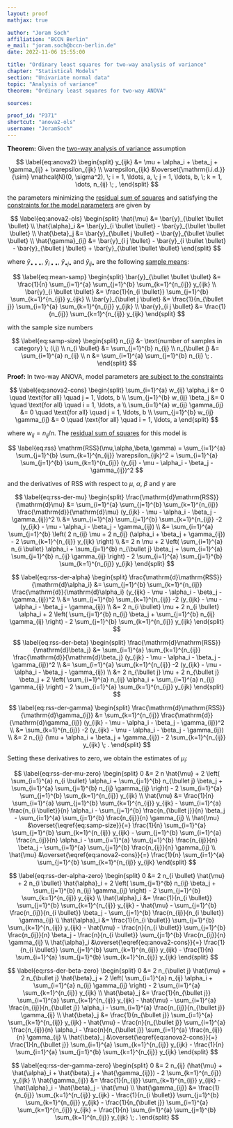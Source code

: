 ```yaml
---
layout: proof
mathjax: true

author: "Joram Soch"
affiliation: "BCCN Berlin"
e_mail: "joram.soch@bccn-berlin.de"
date: 2022-11-06 15:55:00

title: "Ordinary least squares for two-way analysis of variance"
chapter: "Statistical Models"
section: "Univariate normal data"
topic: "Analysis of variance"
theorem: "Ordinary least squares for two-way ANOVA"

sources:

proof_id: "P371"
shortcut: "anova2-ols"
username: "JoramSoch"
---
```



**Theorem:** Given the [two-way analysis of variance](/D/anova2) assumption

$$ \label{eq:anova2}
\begin{split}
y_{ijk} &= \mu + \alpha_i + \beta_j + \gamma_{ij} + \varepsilon_{ijk} \\
\varepsilon_{ijk} &\overset{\mathrm{i.i.d.}}{\sim} \mathcal{N}(0, \sigma^2), \; i = 1, \ldots, a, \; j = 1, \ldots, b, \; k = 1, \dots, n_{ij} \; ,
\end{split}
$$

the parameters minimizing the [residual sum of squares](/D/rss) and satisfying the [constraints for the model parameters](/D/anova2) are given by

$$ \label{eq:anova2-ols}
\begin{split}
\hat{\mu} &= \bar{y}_{\bullet \bullet \bullet} \\
\hat{\alpha}_i &= \bar{y}_{i \bullet \bullet} - \bar{y}_{\bullet \bullet \bullet} \\
\hat{\beta}_j &= \bar{y}_{\bullet j \bullet} - \bar{y}_{\bullet \bullet \bullet} \\
\hat{\gamma}_{ij} &= \bar{y}_{i j \bullet} - \bar{y}_{i \bullet \bullet} - \bar{y}_{\bullet j \bullet} + \bar{y}_{\bullet \bullet \bullet}
\end{split}
$$

where $\bar{y}_{\bullet \bullet \bullet}$, $\bar{y}_{i \bullet \bullet}$, $\bar{y}_{\bullet j \bullet}$ and $\bar{y}_{i j \bullet}$ are the following [sample means](/D/mean-samp):

$$ \label{eq:mean-samp}
\begin{split}
\bar{y}_{\bullet \bullet \bullet} &= \frac{1}{n} \sum_{i=1}^{a} \sum_{j=1}^{b} \sum_{k=1}^{n_{ij}} y_{ijk} \\
\bar{y}_{i \bullet \bullet} &= \frac{1}{n_{i \bullet}} \sum_{j=1}^{b} \sum_{k=1}^{n_{ij}} y_{ijk} \\
\bar{y}_{\bullet j \bullet} &= \frac{1}{n_{\bullet j}} \sum_{i=1}^{a} \sum_{k=1}^{n_{ij}} y_{ijk} \\
\bar{y}_{i j \bullet} &= \frac{1}{n_{ij}} \sum_{k=1}^{n_{ij}} y_{ijk}
\end{split}
$$

with the sample size numbers

$$ \label{eq:samp-size}
\begin{split}
n_{ij} &- \text{number of samples in category} \; (i,j) \\
n_{i \bullet} &= \sum_{j=1}^{b} n_{ij} \\
n_{\bullet j} &= \sum_{i=1}^{a} n_{ij} \\
n &= \sum_{i=1}^{a} \sum_{j=1}^{b} n_{ij} \; .
\end{split}
$$


**Proof:** In two-way ANOVA, model parameters [are subject to the constraints](/D/anova2)

$$ \label{eq:anova2-cons}
\begin{split}
\sum_{i=1}^{a} w_{ij} \alpha_i &= 0 \quad \text{for all} \quad j = 1, \ldots, b \\
\sum_{j=1}^{b} w_{ij} \beta_j &= 0 \quad \text{for all} \quad i = 1, \ldots, a \\
\sum_{i=1}^{a} w_{ij} \gamma_{ij} &= 0 \quad \text{for all} \quad j = 1, \ldots, b \\
\sum_{j=1}^{b} w_{ij} \gamma_{ij} &= 0 \quad \text{for all} \quad i = 1, \ldots, a
\end{split}
$$

where $w_{ij} = n_{ij}/n$. The [residual sum of squares](/D/rss) for this model is

$$ \label{eq:rss}
\mathrm{RSS}(\mu,\alpha,\beta,\gamma) = \sum_{i=1}^{a} \sum_{j=1}^{b} \sum_{k=1}^{n_{ij}} \varepsilon_{ijk}^2 = \sum_{i=1}^{a} \sum_{j=1}^{b} \sum_{k=1}^{n_{ij}} (y_{ij} - \mu - \alpha_i - \beta_j - \gamma_{ij})^2
$$

and the derivatives of $\mathrm{RSS}$ with respect to $\mu$, $\alpha$, $\beta$ and $\gamma$ are

$$ \label{eq:rss-der-mu}
\begin{split}
\frac{\mathrm{d}\mathrm{RSS}}{\mathrm{d}\mu} &= \sum_{i=1}^{a} \sum_{j=1}^{b} \sum_{k=1}^{n_{ij}} \frac{\mathrm{d}}{\mathrm{d}\mu} (y_{ijk} - \mu - \alpha_i - \beta_j - \gamma_{ij})^2 \\
&= \sum_{i=1}^{a} \sum_{j=1}^{b} \sum_{k=1}^{n_{ij}} -2 (y_{ijk} - \mu - \alpha_i - \beta_j - \gamma_{ij}) \\
&= \sum_{i=1}^{a} \sum_{j=1}^{b} \left( 2 n_{ij} \mu + 2 n_{ij} (\alpha_i + \beta_j + \gamma_{ij}) - 2 \sum_{k=1}^{n_{ij}} y_{ijk} \right) \\
&= 2 n \mu + 2 \left( \sum_{i=1}^{a} n_{i \bullet} \alpha_i + \sum_{j=1}^{b} n_{\bullet j} \beta_j + \sum_{i=1}^{a} \sum_{j=1}^{b} n_{ij} \gamma_{ij} \right) - 2 \sum_{i=1}^{a} \sum_{j=1}^{b} \sum_{k=1}^{n_{ij}} y_{ijk}
\end{split}
$$

$$ \label{eq:rss-der-alpha}
\begin{split}
\frac{\mathrm{d}\mathrm{RSS}}{\mathrm{d}\alpha_i} &= \sum_{j=1}^{b} \sum_{k=1}^{n_{ij}} \frac{\mathrm{d}}{\mathrm{d}\alpha_i} (y_{ijk} - \mu - \alpha_i - \beta_j - \gamma_{ij})^2 \\
&= \sum_{j=1}^{b} \sum_{k=1}^{n_{ij}} -2 (y_{ijk} - \mu - \alpha_i - \beta_j - \gamma_{ij}) \\
&= 2 n_{i \bullet} \mu + 2 n_{i \bullet} \alpha_i + 2 \left( \sum_{j=1}^{b} n_{ij} \beta_j + \sum_{j=1}^{b} n_{ij} \gamma_{ij} \right) - 2 \sum_{j=1}^{b} \sum_{k=1}^{n_{ij}} y_{ijk}
\end{split}
$$

$$ \label{eq:rss-der-beta}
\begin{split}
\frac{\mathrm{d}\mathrm{RSS}}{\mathrm{d}\beta_j} &= \sum_{i=1}^{a} \sum_{k=1}^{n_{ij}} \frac{\mathrm{d}}{\mathrm{d}\beta_j} (y_{ijk} - \mu - \alpha_i - \beta_j - \gamma_{ij})^2 \\
&= \sum_{i=1}^{a} \sum_{k=1}^{n_{ij}} -2 (y_{ijk} - \mu - \alpha_i - \beta_j - \gamma_{ij}) \\
&= 2 n_{\bullet j} \mu + 2 n_{\bullet j} \beta_j + 2 \left( \sum_{i=1}^{a} n_{ij} \alpha_i + \sum_{i=1}^{a} n_{ij} \gamma_{ij} \right) - 2 \sum_{i=1}^{a} \sum_{k=1}^{n_{ij}} y_{ijk}
\end{split}
$$

$$ \label{eq:rss-der-gamma}
\begin{split}
\frac{\mathrm{d}\mathrm{RSS}}{\mathrm{d}\gamma_{ij}} &= \sum_{k=1}^{n_{ij}} \frac{\mathrm{d}}{\mathrm{d}\gamma_{ij}} (y_{ijk} - \mu - \alpha_i - \beta_j - \gamma_{ij})^2 \\
&= \sum_{k=1}^{n_{ij}} -2 (y_{ijk} - \mu - \alpha_i - \beta_j - \gamma_{ij}) \\
&= 2 n_{ij} (\mu + \alpha_i + \beta_j + \gamma_{ij}) - 2 \sum_{k=1}^{n_{ij}} y_{ijk} \; .
\end{split}
$$

Setting these derivatives to zero, we obtain the estimates of $\mu_i$:

$$ \label{eq:rss-der-mu-zero}
\begin{split}
0 &= 2 n \hat{\mu} + 2 \left( \sum_{i=1}^{a} n_{i \bullet} \alpha_i + \sum_{j=1}^{b} n_{\bullet j} \beta_j + \sum_{i=1}^{a} \sum_{j=1}^{b} n_{ij} \gamma_{ij} \right) - 2 \sum_{i=1}^{a} \sum_{j=1}^{b} \sum_{k=1}^{n_{ij}} y_{ijk} \\
\hat{\mu} &= \frac{1}{n} \sum_{i=1}^{a} \sum_{j=1}^{b} \sum_{k=1}^{n_{ij}} y_{ijk} -  \sum_{i=1}^{a} \frac{n_{i \bullet}}{n} \alpha_i - \sum_{j=1}^{b} \frac{n_{\bullet j}}{n} \beta_j - \sum_{i=1}^{a} \sum_{j=1}^{b} \frac{n_{ij}}{n} \gamma_{ij} \\
\hat{\mu} &\overset{\eqref{eq:samp-size}}{=} \frac{1}{n} \sum_{i=1}^{a} \sum_{j=1}^{b} \sum_{k=1}^{n_{ij}} y_{ijk} - \sum_{j=1}^{b} \sum_{i=1}^{a} \frac{n_{ij}}{n} \alpha_i - \sum_{i=1}^{a} \sum_{j=1}^{b} \frac{n_{ij}}{n} \beta_j - \sum_{i=1}^{a} \sum_{j=1}^{b} \frac{n_{ij}}{n} \gamma_{ij} \\
\hat{\mu} &\overset{\eqref{eq:anova2-cons}}{=} \frac{1}{n} \sum_{i=1}^{a} \sum_{j=1}^{b} \sum_{k=1}^{n_{ij}} y_{ijk}
\end{split}
$$

$$ \label{eq:rss-der-alpha-zero}
\begin{split}
0 &= 2 n_{i \bullet} \hat{\mu} + 2 n_{i \bullet} \hat{\alpha}_i + 2 \left( \sum_{j=1}^{b} n_{ij} \beta_j + \sum_{j=1}^{b} n_{ij} \gamma_{ij} \right) - 2 \sum_{j=1}^{b} \sum_{k=1}^{n_{ij}} y_{ijk} \\
\hat{\alpha}_i &= \frac{1}{n_{i \bullet}} \sum_{j=1}^{b} \sum_{k=1}^{n_{ij}} y_{ijk} - \hat{\mu} - \sum_{j=1}^{b} \frac{n_{ij}}{n_{i \bullet}} \beta_j - \sum_{j=1}^{b} \frac{n_{ij}}{n_{i \bullet}} \gamma_{ij} \\
\hat{\alpha}_i &= \frac{1}{n_{i \bullet}} \sum_{j=1}^{b} \sum_{k=1}^{n_{ij}} y_{ijk} - \hat{\mu} - \frac{n}{n_{i \bullet}} \sum_{j=1}^{b} \frac{n_{ij}}{n} \beta_j - \frac{n}{n_{i \bullet}} \sum_{j=1}^{b} \frac{n_{ij}}{n} \gamma_{ij} \\
\hat{\alpha}_i &\overset{\eqref{eq:anova2-cons}}{=} \frac{1}{n_{i \bullet}} \sum_{j=1}^{b} \sum_{k=1}^{n_{ij}} y_{ijk} - \frac{1}{n} \sum_{i=1}^{a} \sum_{j=1}^{b} \sum_{k=1}^{n_{ij}} y_{ijk}
\end{split}
$$

$$ \label{eq:rss-der-beta-zero}
\begin{split}
0 &= 2 n_{\bullet j} \hat{\mu} + 2 n_{\bullet j} \hat{\beta}_j + 2 \left( \sum_{i=1}^{a} n_{ij} \alpha_i + \sum_{i=1}^{a} n_{ij} \gamma_{ij} \right) - 2 \sum_{i=1}^{a} \sum_{k=1}^{n_{ij}} y_{ijk} \\
\hat{\beta}_j &= \frac{1}{n_{\bullet j}} \sum_{i=1}^{a} \sum_{k=1}^{n_{ij}} y_{ijk} - \hat{\mu} - \sum_{i=1}^{a} \frac{n_{ij}}{n_{\bullet j}} \alpha_i - \sum_{i=1}^{a} \frac{n_{ij}}{n_{\bullet j}} \gamma_{ij} \\
\hat{\beta}_j &= \frac{1}{n_{\bullet j}} \sum_{i=1}^{a} \sum_{k=1}^{n_{ij}} y_{ijk} - \hat{\mu} - \frac{n}{n_{\bullet j}} \sum_{i=1}^{a} \frac{n_{ij}}{n} \alpha_i - \frac{n}{n_{\bullet j}} \sum_{i=1}^{a} \frac{n_{ij}}{n} \gamma_{ij} \\
\hat{\beta}_j &\overset{\eqref{eq:anova2-cons}}{=} \frac{1}{n_{\bullet j}} \sum_{i=1}^{a} \sum_{k=1}^{n_{ij}} y_{ijk} - \frac{1}{n} \sum_{i=1}^{a} \sum_{j=1}^{b} \sum_{k=1}^{n_{ij}} y_{ijk}
\end{split}
$$

$$ \label{eq:rss-der-gamma-zero}
\begin{split}
0 &= 2 n_{ij} (\hat{\mu} + \hat{\alpha}_i + \hat{\beta}_j + \hat{\gamma_{ij}}) - 2 \sum_{k=1}^{n_{ij}} y_{ijk} \\
\hat{\gamma_{ij}} &= \frac{1}{n_{ij}} \sum_{k=1}^{n_{ij}} y_{ijk} - \hat{\alpha}_i - \hat{\beta}_j - \hat{\mu} \\
\hat{\gamma_{ij}} &= \frac{1}{n_{ij}} \sum_{k=1}^{n_{ij}} y_{ijk} - \frac{1}{n_{i \bullet}} \sum_{j=1}^{b} \sum_{k=1}^{n_{ij}} y_{ijk} - \frac{1}{n_{\bullet j}} \sum_{i=1}^{a} \sum_{k=1}^{n_{ij}} y_{ijk} + \frac{1}{n} \sum_{i=1}^{a} \sum_{j=1}^{b} \sum_{k=1}^{n_{ij}} y_{ijk} \; .
\end{split}
$$